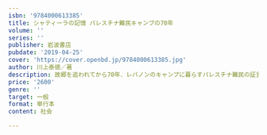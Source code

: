 ```yaml
---
isbn: '9784000613385'
title: シャティーラの記憶 パレスチナ難民キャンプの70年
volume: ''
series: ''
publisher: 岩波書店
pubdate: '2019-04-25'
cover: 'https://cover.openbd.jp/9784000613385.jpg'
author: 川上泰徳／著
description: 故郷を追われてから70年．レバノンのキャンプに暮らすパレスチナ難民の証言を通して，苦難の歴史を紡ぎ出す．
price: '2600'
genre: ''
target: 一般
format: 単行本
content: 社会

---
```

